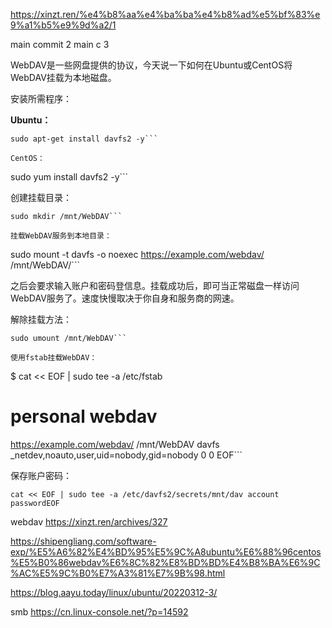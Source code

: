 https://xinzt.ren/%e4%b8%aa%e4%ba%ba%e4%b8%ad%e5%bf%83%e9%a1%b5%e9%9d%a2/1

main commit 2
main c      3


WebDAV是一些网盘提供的协议，今天说一下如何在Ubuntu或CentOS将WebDAV挂载为本地磁盘。

安装所需程序：

**Ubuntu：**

```
sudo apt-get install davfs2 -y```

CentOS：

```
sudo yum install davfs2 -y```

创建挂载目录：

```
sudo mkdir /mnt/WebDAV```

挂载WebDAV服务到本地目录：

```
sudo mount -t davfs -o noexec https://example.com/webdav/ /mnt/WebDAV/```

之后会要求输入账户和密码登信息。挂载成功后，即可当正常磁盘一样访问WebDAV服务了。速度快慢取决于你自身和服务商的网速。

解除挂载方法：

```
sudo umount /mnt/WebDAV```

使用fstab挂载WebDAV：

```
$ cat << EOF | sudo tee -a /etc/fstab

# personal webdav
https://example.com/webdav/ /mnt/WebDAV  davfs _netdev,noauto,user,uid=nobody,gid=nobody 0 0
EOF```

保存账户密码：

```
cat << EOF | sudo tee -a /etc/davfs2/secrets/mnt/dav account passwordEOF
```



webdav
https://xinzt.ren/archives/327


https://shipengliang.com/software-exp/%E5%A6%82%E4%BD%95%E5%9C%A8ubuntu%E6%88%96centos%E5%B0%86webdav%E6%8C%82%E8%BD%BD%E4%B8%BA%E6%9C%AC%E5%9C%B0%E7%A3%81%E7%9B%98.html

https://blog.aayu.today/linux/ubuntu/20220312-3/

smb
https://cn.linux-console.net/?p=14592


